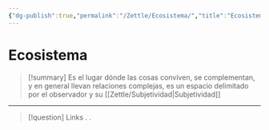```yaml
---
{"dg-publish":true,"permalink":"/Zettle/Ecosistema/","title":"Ecosistema","tags":["Idea,"],"noteIcon":"","created":"2023-08-26T21:26:09.227-05:00","updated":"2023-08-26T21:28:06.920-05:00"}
---
```



# Ecosistema

> [!summary] 
> Es el lugar dónde las cosas conviven, se complementan, y en general llevan relaciones complejas, es un espacio delimitado por el observador y su [[Zettle/Subjetividad\|Subjetividad]]

- - - 
> [!question] Links
> .
> .
